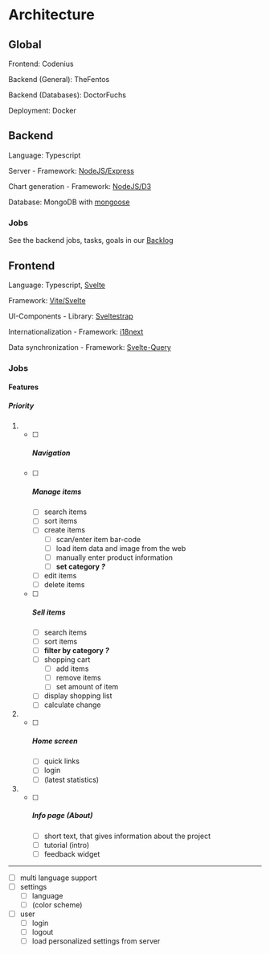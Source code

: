 # Architecture
## Global

Frontend: Codenius

Backend (General): TheFentos

Backend (Databases): DoctorFuchs


Deployment: Docker

## Backend

Language: Typescript

Server - Framework: [NodeJS/Express](https://expressjs.com/)

Chart generation - Framework: [NodeJS/D3](https://d3js.org/)

Database: MongoDB with [mongoose](https://mongoosejs.com/)

### Jobs

See the backend jobs, tasks, goals in our [Backlog](https://github.com/users/DoctorFuchs/projects/2/views/1)

## Frontend
Language: Typescript, [Svelte](https://svelte.dev/)

Framework: [Vite/Svelte](https://kit.svelte.dev/)

UI-Components - Library: [Sveltestrap](https://github.com/bestguy/sveltestrap)

Internationalization - Framework: [i18next](https://i18next.com)

Data synchronization - Framework: [Svelte-Query](https://github.com/SvelteStack/svelte-query)

### Jobs

#### Features

##### Priority
1. 
    - [ ] ##### Navigation
      
    - [ ] ##### Manage items
      
        - [ ] search items
        - [ ] sort items
        - [ ] create items
          - [ ] scan/enter item bar-code
          - [ ] load item data and image from the web
          - [ ] manually enter product information
          - [ ] **set category *?***
        - [ ] edit items
        - [ ] delete items
        
    - [ ] ##### Sell items
        - [ ] search items
        - [ ] sort items
        - [ ] **filter by category *?***
        - [ ] shopping cart
            - [ ] add items
            - [ ] remove items
            - [ ] set amount of item
        - [ ] display shopping list
        - [ ] calculate change
    
2. 
    - [ ] ##### Home screen
        - [ ] quick links
        - [ ] login
        - [ ] (latest statistics)
3. 
    - [ ] ##### Info page (About)
        - [ ] short  text, that gives information about the project
        - [ ] tutorial (intro)
        - [ ] feedback widget
---
- [ ] multi language support
- [ ] settings
    - [ ] language
    - [ ] (color scheme)
- [ ] user
    - [ ] login
    - [ ] logout
    - [ ] load personalized settings from server